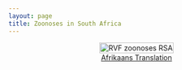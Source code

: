 ```yaml
---
layout: page
title: Zoonoses in South Africa 
---
```


<div style="display: flex; justify-content: center; width: 100%; max-width: 1200px; margin: 0 auto;">
    <a href="{{ site.baseurl }}/assets/img/comms/RVF_zoonoses_RSA_english.pdf" download>
        <img src="{{ site.baseurl }}/assets/img/comms/RVF_zoonoses_RSA.png" alt="RVF zoonoses RSA" style="width: 100%; max-width: 1000px; height: auto;">
    </a>
</div>

<div style="display: flex; justify-content: center;">
<a href="{{ site.baseurl }}/assets/img/comms/RVF_zoonoses_RSA_afrikaans.pdf" class="actionbtn" download>
      Afrikaans Translation
    </a>
</div>

